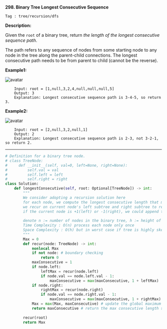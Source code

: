 **298. Binary Tree Longest Consecutive Sequence**

```Tag : tree/recursion/dfs```

**Description:**

Given the ```root``` of a binary tree, return *the length of the longest consecutive sequence path*.

The path refers to any sequence of nodes from some starting node to any node in the tree along the parent-child connections. The longest consecutive path needs to be from parent to child (cannot be the reverse).

**Example1:**

![avatar](Fig/298-E1.jpg)

        Input: root = [1,null,3,2,4,null,null,null,5]
        Output: 3
        Explanation: Longest consecutive sequence path is 3-4-5, so return 3.

**Example2:**

![avatar](Fig/298-E2.jpg)

        Input: root = [2,null,3,2,null,1]
        Output: 2
        Explanation: Longest consecutive sequence path is 2-3, not 3-2-1, so return 2.

-----------

```python
# Definition for a binary tree node.
# class TreeNode:
#     def __init__(self, val=0, left=None, right=None):
#         self.val = val
#         self.left = left
#         self.right = right
class Solution:
    def longestConsecutive(self, root: Optional[TreeNode]) -> int:
        """
        We consider adopting a recursion solution here
        for each node, we compute the longest consecutive length that must contain the node value itself
        we recur on current node's left subtree and right subtree to retrieve the longest consecutive from them
        if the current node is +1(left) or -1(right), we could append them to form a longer one
        
        denote n := number of nodes in the binary tree, h := height of the binary tree
        Time Complexity : O(n) process each node only once
        Space Complexity : O(h) but in worst case if tree is highly skewed, it could be O(n)
        """
        Max = 0
        def recur(node: TreeNode) -> int:
            nonlocal Max
            if not node: # boundary checking
                return 0
            maxConsecutive = 1
            if node.left:
                leftMax = recur(node.left)
                if node.val == node.left.val - 1:
                    maxConsecutive = max(maxConsecutive, 1 + leftMax)
            if node.right:
                rightMax = recur(node.right)
                if node.val == node.right.val - 1:
                    maxConsecutive = max(maxConsecutive, 1 + rightMax)
            Max = max(Max, maxConsecutive) # update the global maximum
            return maxConsecutive # return the max consecutive length starting with current node
        
        recur(root)
        return Max
```

